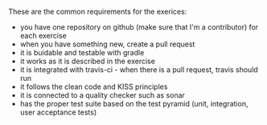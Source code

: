 These are the common requirements for the exerices:

* you have one repository on github (make sure that I'm a contributor) for each exercise
* when you have something new, create a pull request
* it is buidable and testable with gradle
* it works as it is described in the exercise
* it is integrated with travis-ci - when there is a pull request, travis should run
* it follows the clean code and KISS principles
* it is connected to a quality checker such as sonar
* has the proper test suite based on the test pyramid (unit, integration, user acceptance tests)
